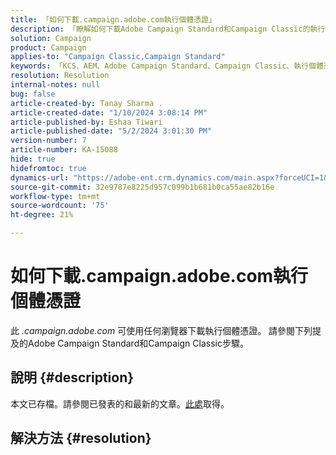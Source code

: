 ```yaml
---
title: 「如何下載.campaign.adobe.com執行個體憑證」
description: 「瞭解如何下載Adobe Campaign Standard和Campaign Classic的執行個體憑證。」
solution: Campaign
product: Campaign
applies-to: "Campaign Classic,Campaign Standard"
keywords: 「KCS、AEM、Adobe Campaign Standard、Campaign Classic、執行個體憑證、.campaign.adobe.com」
resolution: Resolution
internal-notes: null
bug: false
article-created-by: Tanay Sharma .
article-created-date: "1/10/2024 3:08:14 PM"
article-published-by: Eshaa Tiwari
article-published-date: "5/2/2024 3:01:30 PM"
version-number: 7
article-number: KA-15088
hide: true
hidefromtoc: true
dynamics-url: "https://adobe-ent.crm.dynamics.com/main.aspx?forceUCI=1&pagetype=entityrecord&etn=knowledgearticle&id=e7004411-caaf-ee11-a569-6045bd006e5a"
source-git-commit: 32e9787e8225d957c099b1b681b0ca55ae82b16e
workflow-type: tm+mt
source-wordcount: '75'
ht-degree: 21%

---
```


# 如何下載.campaign.adobe.com執行個體憑證


此 *.campaign.adobe.com* 可使用任何瀏覽器下載執行個體憑證。 請參閱下列提及的Adobe Campaign Standard和Campaign Classic步驟。

## 說明 {#description}

本文已存檔。請參閱已發表的和最新的文章。[此處](https://experienceleague.adobe.com/search.html#sort=relevancy)取得。

## 解決方法 {#resolution}

